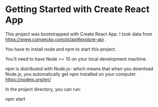 # Getting Started with Create React App

This project was bootstrapped with Create React App. I took data from https://www.coingecko.com/pl/api#explore-api .

You have to install node and npm to start this project.

You’ll need to have Node >= 10 on your local development machine.

npm is distributed with Node.js- which means that when you download Node.js, you automatically get npm installed on your computer. https://nodejs.org/en/

In the project directory, you can run:

npm start
